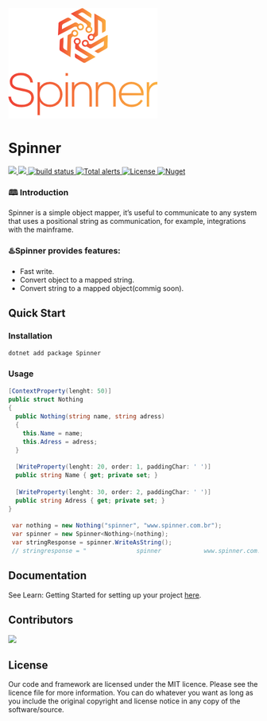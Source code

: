 <img src="/Assets/svgexport-6.png?raw=true">

# Spinner
         
 <a href="https://github.com/SpinnerAlloc/Spinner/graphs/contributors" alt="Contributors">
    <img src="https://img.shields.io/github/contributors/SpinnerAlloc/Spinner" />
</a>
<a href="https://github.com/SpinnerAlloc/Spinner/commits/main" alt="Total Commits">
    <img src="https://img.shields.io/github/commit-activity/m/SpinnerAlloc/Spinner/main" />
</a>  
<a href="https://github.com/SpinnerAlloc/Spinner/actions/workflows/ci.yml">
    <img src="https://github.com/SpinnerAlloc/Spinner/actions/workflows/ci.yml/badge.svg" alt="build status">
</a>             
<a href="https://lgtm.com/projects/g/SpinnerAlloc/Spinner/alerts/">
    <img src="https://img.shields.io/lgtm/alerts/g/badges/shields" alt="Total alerts"/>
</a>  
<a href="https://github.com/SpinnerAlloc/Spinner/blob/main/LICENSE">
    <img src="https://img.shields.io/github/license/SpinnerAlloc/Spinner" alt="License"/>
</a>
<a href="https://www.nuget.org/packages/Spinner">
    <img src="https://img.shields.io/nuget/dt/Spinner" alt="Nuget"/>
</a>  

### 🕮 Introduction 
Spinner is a simple object mapper, it’s useful to communicate to any system that uses a positional string as communication, for example,  integrations with the mainframe.

### ♨️Spinner provides features:
* Fast write.
* Convert object to a mapped string.
* Convert string to a mapped object(commig soon).

## Quick Start

### Installation

```csharp
dotnet add package Spinner
```

### Usage

```csharp
[ContextProperty(lenght: 50)]
public struct Nothing
{
  public Nothing(string name, string adress)
  {
    this.Name = name;
    this.Adress = adress;
  }
  
  [WriteProperty(lenght: 20, order: 1, paddingChar: ' ')]
  public string Name { get; private set; }
  
  [WriteProperty(lenght: 30, order: 2, paddingChar: ' ')]
  public string Adress { get; private set; }
}
    
 var nothing = new Nothing("spinner", "www.spinner.com.br");
 var spinner = new Spinner<Nothing>(nothing);
 var stringResponse = spinner.WriteAsString();   
 // stringresponse = "              spinner            www.spinner.com.br   "
```

## Documentation
See Learn: Getting Started for setting up your project [here](https://spinneralloc.github.io/Spinner/).

## Contributors
<a href="https://github.com/Daniel-iel"><img src="https://github.com/Daniel-iel.png?size=40" width="40" class="border-radius: 100%" /></a>

## License
Our code and framework are licensed under the MIT licence. Please see the licence file for more information. You can do whatever you want as long as you include the original copyright and license notice in any copy of the software/source.



















